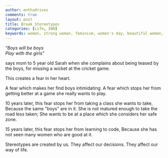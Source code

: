 ```yaml
---
author: enthudrives
comments: true
layout: post
title: Break Stereotypes
categories: [Life, IWD]
keywords: women, strong woman, feminism, women's day, beautiful women, women in stem, women in tech, women engineer
---
```


<i>
"Boys will be boys<br/>
Play with the girls"
</i>

says mom to 5 year old Sarah when she complains about being teased by the boys, for missing a wicket at the cricket game.

This creates a fear in her heart.

A fear which makes her find boys intimidating.
A fear which stops her from getting better at a game she really wants to play. 

10 years later, this fear stops her from taking a class she wants to take,
Because the same "boys" are in it.
She is not matured enough to take the road less taken;
She wants to be at a place which she considers her safe zone.

15 years later, this fear stops her from learning to code,
Because she has not seen many women who are good at it.

Stereotypes are created by us. 
They affect our decisions. 
They affect our way of life.

